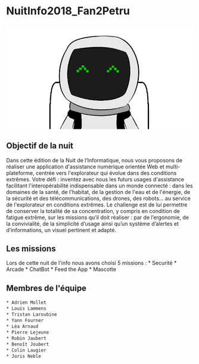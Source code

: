 # NuitInfo2018_Fan2Petru

![alt text](https://github.com/joris-neble/NuitInfo2018_Fan2Petru/blob/master/img/PANY.png "PANY")

## Objectif de la nuit

Dans cette édition de la Nuit de l’Informatique, nous vous proposons de réaliser une application d'assistance numérique orientée Web et multi-plateforme, centrée vers l'explorateur qui évolue dans des conditions extrêmes. Votre défi : inventez avec nous les futurs usages d'assistance facilitant l'interopérabilité indispensable dans un monde connecté : dans les domaines de la santé, de l'habitat, de la gestion de l'eau et de l'énergie, de la sécurité et des télécommunications, des drones, des robots... au service de l'explorateur en conditions extrêmes. Le challenge est de lui permettre de conserver la totalité de sa concentration, y compris en condition de fatigue extrême, sur les missions qu’il doit réaliser : par de l’ergonomie, de la convivialité, de la simplicité d’usage ainsi qu’un système d’alertes et d’informations, un visuel pertinent et adapté.


## Les missions

Lors de cette nuit de l'info nous avons choisi 5 missions :
    * Securité
    * Arcade
    * ChatBot
    * Feed the App
    * Mascotte

## Membres de l'équipe

    * Adrien Mollet
    * Louis Lammens
    * Tristan Laroubine
    * Yann Fourner
    * Léa Arnaud
    * Pierre Lejeune
    * Robin Jaubert
    * Benoît Joubert
    * Colin Laugier
    * Joris Neble